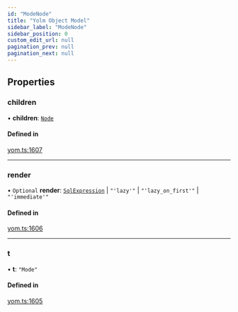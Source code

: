 ```yaml
---
id: "ModeNode"
title: "Yolm Object Model"
sidebar_label: "ModeNode"
sidebar_position: 0
custom_edit_url: null
pagination_prev: null
pagination_next: null
---
```


## Properties

### children

• **children**: [`Node`](../modules.md#node)

#### Defined in

[yom.ts:1607](https://github.com/yolmio/boost/blob/964b449/src/yom.ts#L1607)

___

### render

• `Optional` **render**: [`SqlExpression`](../modules.md#sqlexpression) \| ``"'lazy'"`` \| ``"'lazy_on_first'"`` \| ``"'immediate'"``

#### Defined in

[yom.ts:1606](https://github.com/yolmio/boost/blob/964b449/src/yom.ts#L1606)

___

### t

• **t**: ``"Mode"``

#### Defined in

[yom.ts:1605](https://github.com/yolmio/boost/blob/964b449/src/yom.ts#L1605)
